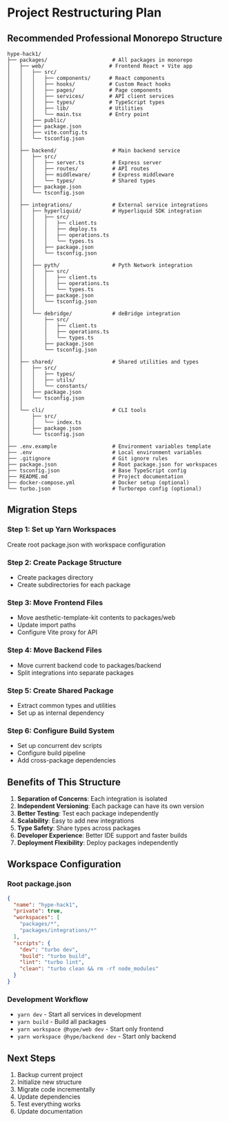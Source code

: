 # Project Restructuring Plan

## Recommended Professional Monorepo Structure

```
hype-hack1/
├── packages/                     # All packages in monorepo
│   ├── web/                     # Frontend React + Vite app
│   │   ├── src/
│   │   │   ├── components/      # React components
│   │   │   ├── hooks/           # Custom React hooks
│   │   │   ├── pages/           # Page components
│   │   │   ├── services/        # API client services
│   │   │   ├── types/           # TypeScript types
│   │   │   ├── lib/             # Utilities
│   │   │   └── main.tsx         # Entry point
│   │   ├── public/
│   │   ├── package.json
│   │   ├── vite.config.ts
│   │   └── tsconfig.json
│   │
│   ├── backend/                  # Main backend service
│   │   ├── src/
│   │   │   ├── server.ts         # Express server
│   │   │   ├── routes/           # API routes
│   │   │   ├── middleware/       # Express middleware
│   │   │   └── types/            # Shared types
│   │   ├── package.json
│   │   └── tsconfig.json
│   │
│   ├── integrations/             # External service integrations
│   │   ├── hyperliquid/          # Hyperliquid SDK integration
│   │   │   ├── src/
│   │   │   │   ├── client.ts
│   │   │   │   ├── deploy.ts
│   │   │   │   ├── operations.ts
│   │   │   │   └── types.ts
│   │   │   ├── package.json
│   │   │   └── tsconfig.json
│   │   │
│   │   ├── pyth/                 # Pyth Network integration
│   │   │   ├── src/
│   │   │   │   ├── client.ts
│   │   │   │   ├── operations.ts
│   │   │   │   └── types.ts
│   │   │   ├── package.json
│   │   │   └── tsconfig.json
│   │   │
│   │   └── debridge/             # deBridge integration
│   │       ├── src/
│   │       │   ├── client.ts
│   │       │   ├── operations.ts
│   │       │   └── types.ts
│   │       ├── package.json
│   │       └── tsconfig.json
│   │
│   ├── shared/                   # Shared utilities and types
│   │   ├── src/
│   │   │   ├── types/
│   │   │   ├── utils/
│   │   │   └── constants/
│   │   ├── package.json
│   │   └── tsconfig.json
│   │
│   └── cli/                      # CLI tools
│       ├── src/
│       │   └── index.ts
│       ├── package.json
│       └── tsconfig.json
│
├── .env.example                  # Environment variables template
├── .env                          # Local environment variables
├── .gitignore                    # Git ignore rules
├── package.json                  # Root package.json for workspaces
├── tsconfig.json                 # Base TypeScript config
├── README.md                     # Project documentation
├── docker-compose.yml            # Docker setup (optional)
└── turbo.json                    # Turborepo config (optional)
```

## Migration Steps

### Step 1: Set up Yarn Workspaces
Create root package.json with workspace configuration

### Step 2: Create Package Structure
- Create packages directory
- Create subdirectories for each package

### Step 3: Move Frontend Files
- Move aesthetic-template-kit contents to packages/web
- Update import paths
- Configure Vite proxy for API

### Step 4: Move Backend Files
- Move current backend code to packages/backend
- Split integrations into separate packages

### Step 5: Create Shared Package
- Extract common types and utilities
- Set up as internal dependency

### Step 6: Configure Build System
- Set up concurrent dev scripts
- Configure build pipeline
- Add cross-package dependencies

## Benefits of This Structure

1. **Separation of Concerns**: Each integration is isolated
2. **Independent Versioning**: Each package can have its own version
3. **Better Testing**: Test each package independently
4. **Scalability**: Easy to add new integrations
5. **Type Safety**: Share types across packages
6. **Developer Experience**: Better IDE support and faster builds
7. **Deployment Flexibility**: Deploy packages independently

## Workspace Configuration

### Root package.json
```json
{
  "name": "hype-hack1",
  "private": true,
  "workspaces": [
    "packages/*",
    "packages/integrations/*"
  ],
  "scripts": {
    "dev": "turbo dev",
    "build": "turbo build",
    "lint": "turbo lint",
    "clean": "turbo clean && rm -rf node_modules"
  }
}
```

### Development Workflow
- `yarn dev` - Start all services in development
- `yarn build` - Build all packages
- `yarn workspace @hype/web dev` - Start only frontend
- `yarn workspace @hype/backend dev` - Start only backend

## Next Steps
1. Backup current project
2. Initialize new structure
3. Migrate code incrementally
4. Update dependencies
5. Test everything works
6. Update documentation
